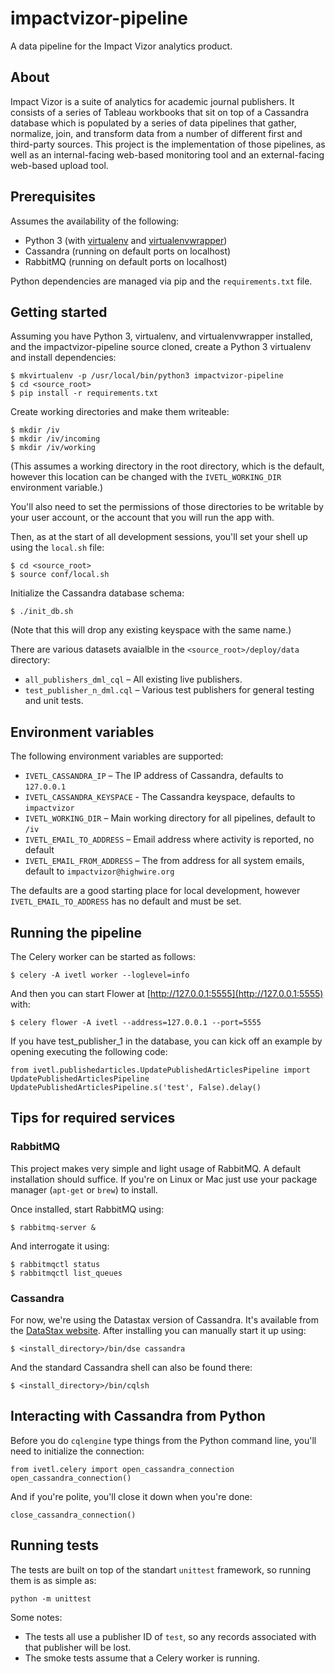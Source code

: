 impactvizor-pipeline
====================

A data pipeline for the Impact Vizor analytics product.

About
-----

Impact Vizor is a suite of analytics for academic journal publishers. It consists of a series of Tableau workbooks that
sit on top of a Cassandra database which is populated by a series of data pipelines that gather, normalize, join, and
transform data from a number of different first and third-party sources. This project is the implementation of those
pipelines, as well as an internal-facing web-based monitoring tool and an external-facing web-based upload tool.

Prerequisites
-------------

Assumes the availability of the following:

* Python 3 (with [virtualenv](https://virtualenv.pypa.io) and [virtualenvwrapper](http://virtualenvwrapper.readthedocs.org))
* Cassandra (running on default ports on localhost)
* RabbitMQ (running on default ports on localhost)

Python dependencies are managed via pip and the `requirements.txt` file.

Getting started
---------------

Assuming you have Python 3, virtualenv, and virtualenvwrapper installed, and the impactvizor-pipeline source cloned,
create a Python 3 virtualenv and install dependencies:

	$ mkvirtualenv -p /usr/local/bin/python3 impactvizor-pipeline	
    $ cd <source_root>
	$ pip install -r requirements.txt

Create working directories and make them writeable:

    $ mkdir /iv
    $ mkdir /iv/incoming
    $ mkdir /iv/working

(This assumes a working directory in the root directory, which is the default, however this location can be changed with
the `IVETL_WORKING_DIR` environment variable.)

You'll also need to set the permissions of those directories to be writable by your user account, or the account that
you will run the app with.

Then, as at the start of all development sessions, you'll set your shell up using the `local.sh` file:

    $ cd <source_root>
    $ source conf/local.sh

Initialize the Cassandra database schema:

    $ ./init_db.sh
    
(Note that this will drop any existing keyspace with the same name.)

There are various datasets avaialble in the `<source_root>/deploy/data` directory:

* `all_publishers_dml_cql` – All existing live publishers.
* `test_publisher_n_dml.cql` – Various test publishers for general testing and unit tests.

Environment variables
---------------------

The following environment variables are supported:

* `IVETL_CASSANDRA_IP` – The IP address of Cassandra, defaults to `127.0.0.1`
* `IVETL_CASSANDRA_KEYSPACE` - The Cassandra keyspace, defaults to `impactvizor`
* `IVETL_WORKING_DIR` – Main working directory for all pipelines, default to `/iv`
* `IVETL_EMAIL_TO_ADDRESS` – Email address where activity is reported, no default
* `IVETL_EMAIL_FROM_ADDRESS` – The from address for all system emails, default to `impactvizor@highwire.org`

The defaults are a good starting place for local development, however `IVETL_EMAIL_TO_ADDRESS` has no default and must
be set.

Running the pipeline
--------------------

The Celery worker can be started as follows:

    $ celery -A ivetl worker --loglevel=info
    
And then you can start Flower at [http://127.0.0.1:5555](http://127.0.0.1:5555) with:

    $ celery flower -A ivetl --address=127.0.0.1 --port=5555
 
If you have test_publisher_1 in the database, you can kick off an example by opening executing the following code:
 
    from ivetl.publishedarticles.UpdatePublishedArticlesPipeline import UpdatePublishedArticlesPipeline
    UpdatePublishedArticlesPipeline.s('test', False).delay()

Tips for required services
--------------------------

### RabbitMQ

This project makes very simple and light usage of RabbitMQ. A default installation should suffice. If you're on Linux or
Mac just use your package manager (`apt-get` or `brew`) to install.

Once installed, start RabbitMQ using:

    $ rabbitmq-server &

And interrogate it using:

    $ rabbitmqctl status
    $ rabbitmqctl list_queues

### Cassandra

For now, we're using the Datastax version of Cassandra. It's available from the
[DataStax website](https://academy.datastax.com/downloads). After installing you can manually start it up using:

    $ <install_directory>/bin/dse cassandra

And the standard Cassandra shell can also be found there:

    $ <install_directory>/bin/cqlsh

Interacting with Cassandra from Python
--------------------------------------

Before you do `cqlengine` type things from the Python command line, you'll need to initialize the connection:

    from ivetl.celery import open_cassandra_connection
    open_cassandra_connection()

And if you're polite, you'll close it down when you're done:

    close_cassandra_connection()

Running tests
-------------

The tests are built on top of the standart `unittest` framework, so running them is as simple as:

    python -m unittest
    
Some notes:

* The tests all use a publisher ID of `test`, so any records associated with that publisher will be lost.
* The smoke tests assume that a Celery worker is running.